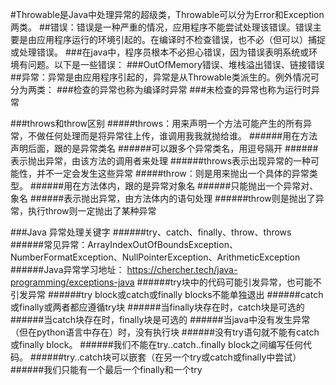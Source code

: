 #Throwable是Java中处理异常的超级类，Throwable可以分为Error和Exception两类。
##错误：错误是一种严重的情况，应用程序不能尝试处理该错误。错误主要是由应用程序运行的环境引起的。在编译时不检查错误，也不必（但可以）捕捉或处理错误。
###在java中，程序员根本不必担心错误，因为错误表明系统或环境有问题。以下是一些错误：
###OutOfMemory错误、堆栈溢出错误、链接错误
##异常：异常是由应用程序引起的，异常是从Throwable类派生的。例外情况可分为两类：
###检查的异常也称为编译时异常
###未检查的异常也称为运行时异常

###throws和throw区别
#####throws：用来声明一个方法可能产生的所有异常，不做任何处理而是将异常往上传，谁调用我我就抛给谁。
######用在方法声明后面，跟的是异常类名
######可以跟多个异常类名，用逗号隔开
######表示抛出异常，由该方法的调用者来处理
######throws表示出现异常的一种可能性，并不一定会发生这些异常
#####throw：则是用来抛出一个具体的异常类型。
######用在方法体内，跟的是异常对象名
######只能抛出一个异常对、象名
######表示抛出异常，由方法体内的语句处理
######throw则是抛出了异常，执行throw则一定抛出了某种异常

###Java 异常处理关键字
######try、catch、finally、throw、throws
######常见异常：ArrayIndexOutOfBoundsException、NumberFormatException、NullPointerException、ArithmeticException
######Java异常学习地址： https://chercher.tech/java-programming/exceptions-java
######try块中的代码可能引发异常，也可能不引发异常
######try block或catch或finally blocks不能单独退出
######catch或finally或两者都应遵循try块
######当finally块存在时，catch块是可选的
######当catch块存在时，finally块是可选的
######当java中没有发生异常（但在python语言中存在）时，没有执行块
######没有try语句就不能有catch或finally block。
######我们不能在try..catch..finally block之间编写任何代码。
######try..catch块可以嵌套（在另一个try或catch或finally中尝试）
######我们只能有一个最后一个finally和一个try 